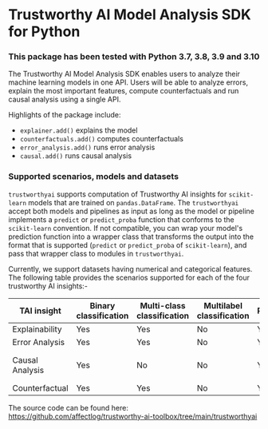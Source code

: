 # Trustworthy AI Model Analysis SDK for Python

### This package has been tested with Python 3.7, 3.8, 3.9 and 3.10

The Trustworthy AI Model Analysis SDK enables users to analyze their machine learning models in one API. Users will be able to analyze errors, explain the most important features, compute counterfactuals and run causal analysis using a single API.

Highlights of the package include:

- `explainer.add()` explains the model
- `counterfactuals.add()` computes counterfactuals
- `error_analysis.add()` runs error analysis
- `causal.add()` runs causal analysis

### Supported scenarios, models and datasets

`trustworthyai` supports computation of Trustworthy AI insights for `scikit-learn` models that are trained on `pandas.DataFrame`. The `trustworthyai` accept both models and pipelines as input as long as the model or pipeline implements a `predict` or `predict_proba` function that conforms to the `scikit-learn` convention. If not compatible, you can wrap your model's prediction function into a wrapper class that transforms the output into the format that is supported (`predict` or `predict_proba` of `scikit-learn`), and pass that wrapper class to modules in `trustworthyai`.

Currently, we support datasets having numerical and categorical features. The following table provides the scenarios supported for each of the four trustworthy AI insights:-

| TAI insight | Binary classification | Multi-class classification | Multilabel classification | Regression | Timeseries forecasting | Categorical features | Text features | Image Features | Recommender Systems | Reinforcement Learning |
| --- | --- | --- | --- | --- | --- | --- | --- | --- | --- | -- |
| Explainability | Yes | Yes | No | Yes | No | Yes | No | No | No | No |
| Error Analysis | Yes | Yes | No | Yes | No | Yes | No | No | No | No |
| Causal Analysis | Yes | No | No | Yes | No | Yes (max 5 features due to expensiveness) | No | No | No | No |
| Counterfactual | Yes | Yes | No | Yes | No | Yes | No | No | No | No |


The source code can be found here:
https://github.com/affectlog/trustworthy-ai-toolbox/tree/main/trustworthyai
